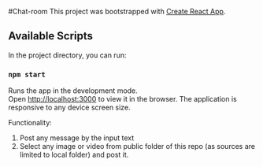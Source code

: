 #Chat-room
This project was bootstrapped with [Create React App](https://github.com/facebook/create-react-app).

## Available Scripts

In the project directory, you can run:

### `npm start`

Runs the app in the development mode.<br />
Open [http://localhost:3000](http://localhost:3000) to view it in the browser.
The application is responsive to any device screen size.

Functionality:

1. Post any message by the input text 
2. Select any image or video from public folder of this repo (as sources are limited to local folder) and post it.

